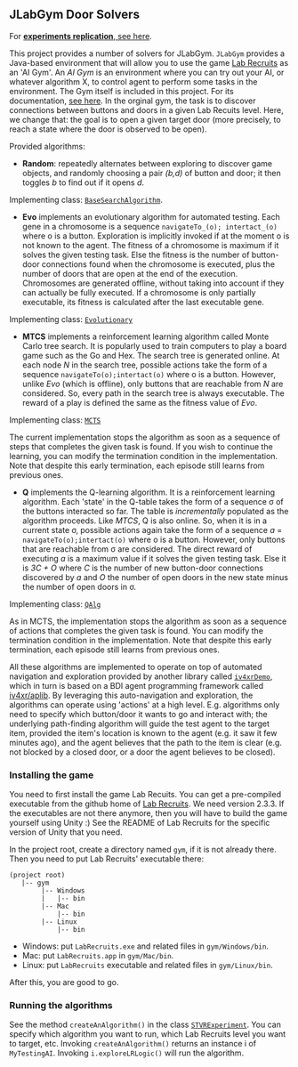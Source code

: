 ## JLabGym Door Solvers


For [**experiments replication**, see here](./experiment_replication.md).

This project provides a number of solvers for JLabGym.  `JLabGym` provides a Java-based environment that will allow you to use the game [Lab Recruits](https://github.com/iv4xr-project/labrecruits) as an 'AI Gym'. An _AI Gym_ is an environment where you can try out your AI, or whatever algorithm X, to control agent to perform some tasks in the environment. The Gym itself is included in this project. For its documentation, [see here](./gym.md). In the orginal gym, the task is to discover connections between buttons and doors in a given Lab Recuits level. Here, we change that: the goal is to open a given target door (more precisely, to reach a state where the door is observed to be open).

Provided algorithms:

   * **Random**: repeatedly alternates between exploring to discover game objects, and randomly choosing a pair _(b,d)_ of button and door; it then toggles _b_ to find out if it opens _d_.

   Implementing class: [`BaseSearchAlgorithm`](./src/main/java/algorithms.BaseSearchAlgorithm.java).

   * **Evo** implements an evolutionary algorithm for automated testing. Each gene in a chromosome is a sequence `navigateTo_(o); intertact_(o)` where o is a button. Exploration is implicitly invoked if at the moment o is not known to the agent. The fitness of a chromosome is maximum if it solves the given testing task. Else the fitness is the number of button-door connections found when the chromosome is executed, plus the number of doors that are open at the end of the execution. Chromosomes are generated offline, without taking into account if they can actually be fully executed. If a chromosome is only partially executable, its fitness is calculated after the last executable gene.

   Implementing class: [`Evolutionary`](./src/main/java/algorithms.Evolutionary.java)

   * **MTCS** implements a reinforcement learning algorithm called Monte Carlo tree search. It is popularly used to train computers to play a board game such as the Go and Hex. The search tree is generated online. At each node _N_ in the search tree, possible actions take the form of a sequence `navigateTo(o);intertact(o)` where o is a button. However, unlike _Evo_ (which is offline), only buttons that are reachable from _N_ are considered. So, every path in the search tree is always executable. The reward of a play is defined the same as the fitness value of _Evo_.

   Implementing class: [`MCTS`](./src/main/java/algorithms.MCTS.java)

   The current implementation stops the algorithm as soon as a sequence of steps that completes the given task is found. If you wish to continue the learning, you can modify the termination condition  in the implementation. Note that despite this early termination, each episode still learns from previous ones.

   * **Q** implements the Q-learning algorithm. It is a reinforcement learning algorithm. Each 'state' in the Q-table takes the form of a sequence σ of the buttons interacted so far. The table is _incrementally_ populated as the algorithm proceeds. Like _MTCS_, Q is also online. So, when it is in a current state σ, possible actions again take the form of a sequence _a_ = `navigateTo(o);intertact(o)` where o is a button. However, only buttons that are reachable from σ are considered.
   The direct reward of executing _a_ is a maximum value if it solves the given testing task. Else it is _3C + O_ where _C_ is the number of new button-door connections discovered by _a_ and _O_ the number of open doors in the new state minus the number of open doors in σ.

   Implementing class: [`QAlg`](./src/main/java/algorithms.QAlg.java)

   As in MCTS, the implementation stops the algorithm as soon as a sequence of actions that completes the given task is found. You can modify the termination condition  in the implementation. Note that despite this early termination, each episode still learns from previous ones.

All these algorithms are implemented to operate on top of automated navigation and exploration provided by another library called [`iv4xrDemo`](https://github.com/iv4xr-project/iv4xrDemo), which in turn is based on a BDI agent programming framework called [iv4xr/aplib](https://github.com/iv4xr-project/aplib).
By leveraging this auto-navigation and exploration, the algorithms can operate using 'actions' at a high level. E.g. algorithms only need to specify which button/door it wants to go and interact with; the underlying path-finding algorithm will guide the test agent to the target item, provided the item's location is known to the agent (e.g. it saw it few minutes ago), and the agent believes that the path to the item is clear (e.g. not blocked by a closed door, or a door the agent believes to be closed).

### Installing the game

You need to first install the game Lab Recuits. You can get a pre-compiled executable from the github home of [Lab Recruits](https://github.com/iv4xr-project/labrecruits). We need version 2.3.3.
If the executables are not there anymore, then you will have to build the game yourself using Unity :) See the README of Lab Recruits for the specific version of Unity that you need.

In the project root, create a directory named `gym`, if it is not already there. Then you need to put Lab Recruits' executable there:

```
(project root)
   |-- gym
        |-- Windows
        |   |-- bin
        |-- Mac
            |-- bin
        |-- Linux  
            |-- bin   
```
   * Windows: put  `LabRecruits.exe` and related files in `gym/Windows/bin`.
   * Mac: put `LabRecruits.app` in `gym/Mac/bin`.
   * Linux: put `LabRecruits` executable and related files in `gym/Linux/bin`.

After this, you are good to go.


### Running the algorithms

See the method `createAnAlgorithm()` in the class [`STVRExperiment`](./src/test/java/stvrExperiment/STVRExperiment.java). You can specify which algorithm you want to run, which Lab Recruits level you want to target, etc.
Invoking `createAnAlgorithm()`
returns an instance i of  `MyTestingAI`. Invoking `i.exploreLRLogic()` will run the algorithm.
